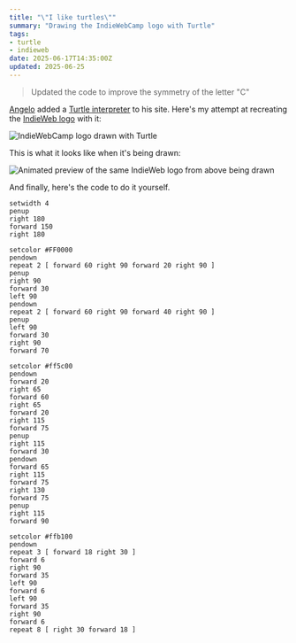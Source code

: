 ```yaml
---
title: "\"I like turtles\""
summary: "Drawing the IndieWebCamp logo with Turtle"
tags:
- turtle
- indieweb
date: 2025-06-17T14:35:00Z
updated: 2025-06-25
---
```


> Updated the code to improve the symmetry of the letter "C"

[Angelo](https://ragt.ag) added a [Turtle interpreter](https://ragt.ag/turtle) to his site. Here's my attempt at recreating
the [IndieWeb logo](https://indieweb.org/logo) with it:

![IndieWebCamp logo drawn with Turtle](/assets/images/turtle_iwc.png)

This is what it looks like when it's being drawn:

![Animated preview of the same IndieWeb logo from above being drawn](/assets/images/turtle_iwc.gif)

And finally, here's the code to do it yourself.

```
setwidth 4
penup
right 180
forward 150
right 180

setcolor #FF0000
pendown
repeat 2 [ forward 60 right 90 forward 20 right 90 ]
penup
right 90
forward 30
left 90
pendown
repeat 2 [ forward 60 right 90 forward 40 right 90 ]
penup
left 90
forward 30
right 90
forward 70

setcolor #ff5c00
pendown
forward 20
right 65
forward 60
right 65
forward 20
right 115
forward 75
penup
right 115
forward 30
pendown
forward 65
right 115
forward 75
right 130
forward 75
penup
right 115
forward 90

setcolor #ffb100
pendown
repeat 3 [ forward 18 right 30 ]
forward 6
right 90
forward 35
left 90
forward 6
left 90
forward 35
right 90
forward 6
repeat 8 [ right 30 forward 18 ]
```